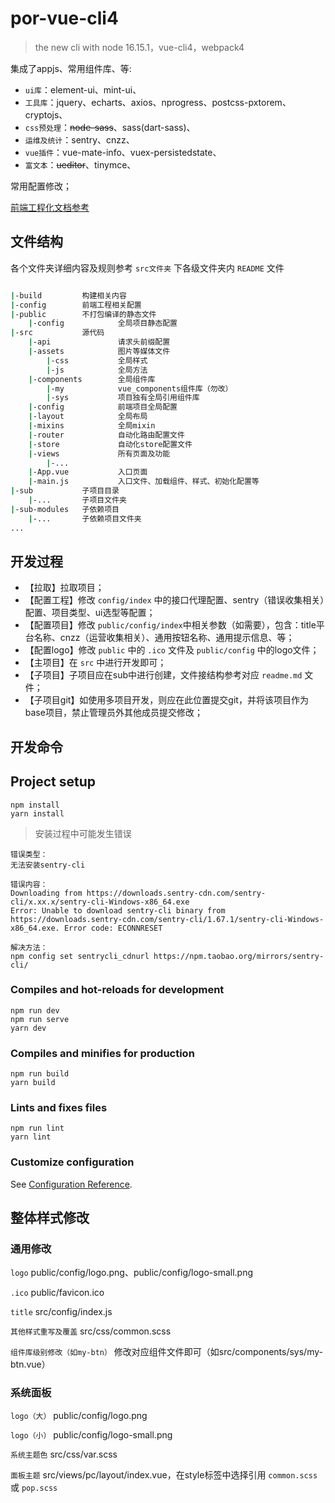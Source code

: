 # por-vue-cli4

> the new cli with node 16.15.1，vue-cli4，webpack4

集成了appjs、常用组件库、等:

* `ui库`：element-ui、mint-ui、
* `工具库`：jquery、echarts、axios、nprogress、postcss-pxtorem、cryptojs、
* `css预处理`：~~node-sass~~、sass(dart-sass)、
* `运维及统计`：sentry、cnzz、
* `vue插件`：vue-mate-info、vuex-persistedstate、
* `富文本`：~~ueditor~~、tinymce、

常用配置修改；

[前端工程化文档参考](https://beiding110.github.io/por-fee-doc/#/)

## 文件结构

各个文件夹详细内容及规则参考 `src文件夹` 下各级文件夹内 `README` 文件

```bash

|-build         构建相关内容
|-config        前端工程相关配置
|-public        不打包编译的静态文件
    |-config            全局项目静态配置
|-src           源代码
    |-api               请求头前缀配置
    |-assets            图片等媒体文件
        |-css           全局样式
        |-js            全局方法
    |-components        全局组件库
        |-my            vue_components组件库（勿改）
        |-sys           项目独有全局引用组件库
    |-config            前端项目全局配置
    |-layout            全局布局
    |-mixins            全局mixin
    |-router            自动化路由配置文件
    |-store             自动化store配置文件
    |-views             所有页面及功能
        |-...
    |-App.vue           入口页面
    |-main.js           入口文件、加载组件、样式、初始化配置等
|-sub           子项目目录
    |-...       子项目文件夹
|-sub-modules   子依赖项目
    |-...       子依赖项目文件夹
...

```

## 开发过程

* 【拉取】拉取项目；
* 【配置工程】修改 `config/index` 中的接口代理配置、sentry（错误收集相关）配置、项目类型、ui选型等配置；
* 【配置项目】修改 `public/config/index`中相关参数（如需要），包含：title平台名称、cnzz（运营收集相关）、通用按钮名称、通用提示信息、等；
* 【配置logo】修改 `public` 中的 `.ico` 文件及 `public/config` 中的logo文件；
* 【主项目】在 `src` 中进行开发即可；
* 【子项目】子项目应在sub中进行创建，文件接结构参考对应 `readme.md` 文件；
* 【子项目git】如使用多项目开发，则应在此位置提交git，并将该项目作为base项目，禁止管理员外其他成员提交修改；

## 开发命令

## Project setup

```
npm install
yarn install
```

> 安装过程中可能发生错误

```
错误类型：
无法安装sentry-cli

错误内容：
Downloading from https://downloads.sentry-cdn.com/sentry-cli/x.xx.x/sentry-cli-Windows-x86_64.exe 
Error: Unable to download sentry-cli binary from https://downloads.sentry-cdn.com/sentry-cli/1.67.1/sentry-cli-Windows-x86_64.exe. Error code: ECONNRESET

解决方法：
npm config set sentrycli_cdnurl https://npm.taobao.org/mirrors/sentry-cli/
```

### Compiles and hot-reloads for development

```
npm run dev
npm run serve
yarn dev
```

### Compiles and minifies for production

```
npm run build
yarn build
```

### Lints and fixes files

```
npm run lint
yarn lint
```

### Customize configuration

See [Configuration Reference](https://cli.vuejs.org/config/).

## 整体样式修改

### 通用修改

`logo` public/config/logo.png、public/config/logo-small.png

`.ico` public/favicon.ico

`title` src/config/index.js

`其他样式重写及覆盖` src/css/common.scss

`组件库级别修改（如my-btn）` 修改对应组件文件即可（如src/components/sys/my-btn.vue）

### 系统面板

`logo（大）` public/config/logo.png

`logo（小）` public/config/logo-small.png

`系统主题色` src/css/var.scss

`面板主题` src/views/pc/layout/index.vue，在style标签中选择引用 `common.scss`或 `pop.scss`
